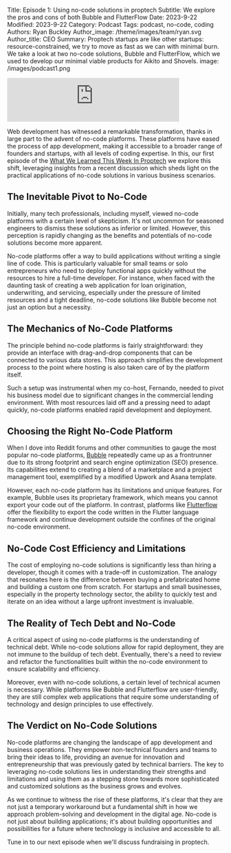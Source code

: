 Title: Episode 1: Using no-code solutions in proptech
Subtitle: We explore the pros and cons of both Bubble and FlutterFlow
Date: 2023-9-22
Modified: 2023-9-22
Category: Podcast
Tags: podcast, no-code, coding
Authors: Ryan Buckley
Author_image: /theme/images/team/ryan.svg
Author_title: CEO
Summary: Proptech startups are like other startups: resource-constrained, we try to move as fast as we can with minimal burn. We take a look at two no-code solutions, Bubble and FlutterFlow, which we used to develop our minimal viable products for Aikito and Shovels.
image: /images/podcast1.png


<iframe src="https://podcasters.spotify.com/pod/show/thisweekinproptech/embed/episodes/The-Tea-on-Bubble-e29s4k0/a-aadirrd" height="102px" width="400px" frameborder="0" scrolling="no"></iframe>

Web development has witnessed a remarkable transformation, thanks in large part to the advent of no-code platforms. These platforms have eased the process of app development, making it accessible to a broader range of founders and startups, with all levels of coding expertise. In this, our first episode of the [What We Learned This Week In Proptech](https://podcasters.spotify.com/pod/show/thisweekinproptech/) we explore this shift, leveraging insights from a recent discussion which sheds light on the practical applications of no-code solutions in various business scenarios.

## The Inevitable Pivot to No-Code

Initially, many tech professionals, including myself, viewed no-code platforms with a certain level of skepticism. It's not uncommon for seasoned engineers to dismiss these solutions as inferior or limited​​. However, this perception is rapidly changing as the benefits and potentials of no-code solutions become more apparent.

No-code platforms offer a way to build applications without writing a single line of code. This is 
particularly valuable for small teams or solo entrepreneurs who need to deploy functional apps quickly without the resources to hire a full-time developer​​. For instance, when faced with the daunting task of creating a web application for loan origination, underwriting, and servicing, especially under the pressure of limited resources and a tight deadline, no-code solutions like Bubble become not just an option but a necessity​​.

## The Mechanics of No-Code Platforms

The principle behind no-code platforms is fairly straightforward: they provide an interface with drag-and-drop components that can be connected to various data stores. This approach simplifies the development process to the point where hosting is also taken care of by the platform itself​​.

Such a setup was instrumental when my co-host, Fernando, needed to pivot his business model due to significant changes in the commercial lending environment. With most resources laid off and a pressing need to adapt quickly, no-code platforms enabled rapid development and deployment​​.

## Choosing the Right No-Code Platform

When I dove into Reddit forums and other communities to gauge the most popular no-code platforms, [Bubble](https://bubble.io/) repeatedly came up as a frontrunner due to its strong footprint and search engine optimization (SEO) presence​​. Its capabilities extend to creating a blend of a marketplace and a project management tool, exemplified by a modified Upwork and Asana template​​.

However, each no-code platform has its limitations and unique features. For example, Bubble uses its proprietary framework, which means you cannot export your code out of the platform. In contrast, platforms like [Flutterflow](https://flutterflow.io/) offer the flexibility to export the code written in the Flutter language framework and continue development outside the confines of the original no-code environment​​.

## No-Code Cost Efficiency and Limitations

The cost of employing no-code solutions is significantly less than hiring a developer, though it comes with a trade-off in customization. The analogy that resonates here is the difference between buying a prefabricated home and building a custom one from scratch​​. For startups and small businesses, especially in the property technology sector, the ability to quickly test and iterate on an idea without a large upfront investment is invaluable.

## The Reality of Tech Debt and No-Code

A critical aspect of using no-code platforms is the understanding of technical debt. While no-code solutions allow for rapid deployment, they are not immune to the buildup of tech debt. Eventually, there's a need to review and refactor the functionalities built within the no-code environment to ensure scalability and efficiency​​.

Moreover, even with no-code solutions, a certain level of technical acumen is necessary. While platforms like Bubble and Flutterflow are user-friendly, they are still complex web applications that require some understanding of technology and design principles to use effectively​​.

## The Verdict on No-Code Solutions

No-code platforms are changing the landscape of app development and business operations. They empower non-technical founders and teams to bring their ideas to life, providing an avenue for innovation and entrepreneurship that was previously gated by technical barriers. The key to leveraging no-code solutions lies in understanding their strengths and limitations and using them as a stepping stone towards more sophisticated and customized solutions as the business grows and evolves.

As we continue to witness the rise of these platforms, it's clear that they are not just a temporary workaround but a fundamental shift in how we approach problem-solving and development in the digital age. No-code is not just about building applications; it's about building opportunities and possibilities for a future where technology is inclusive and accessible to all.

Tune in to our next episode when we'll discuss fundraising in proptech.